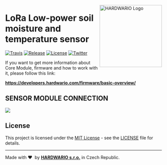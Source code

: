 <a href="https://www.hardwario.com/"><img src="https://www.hardwario.com/ci/assets/hw-logo.svg" width="200" alt="HARDWARIO Logo" align="right"></a>

# LoRa Low-power soil moisture and temperature sensor

[![Travis](https://img.shields.io/travis/hardwario/bcf-lora-1wire-thermometer/master.svg)](https://travis-ci.org/hardwario/bcf-lora-1wire-thermometer)
[![Release](https://img.shields.io/github/release/hardwario/twr-lora-soil-moisture-sensor.svg)](https://github.com/hardwario/twr-lora-soil-moisture-sensor/releases)
[![License](https://img.shields.io/github/license/hardwario/twr-lora-soil-moisture-sensor.svg)](https://github.com/hardwario/twr-lora-soil-moisture-sensor/blob/master/LICENSE)
[![Twitter](https://img.shields.io/twitter/follow/hardwario_en.svg?style=social&label=Follow)](https://twitter.com/hardwario_en)

If you want to get more information about Core Module, firmware and how to work with it, please follow this link:

**https://developers.hardwario.com/firmware/basic-overview/**


## SENSOR MODULE CONNECTION

[<img src="https://tower.hardwario.com/en/latest/_images/soil-vs-sensor-module-description1.png">](https://tower.hardwario.com/en/latest/hardware/about-soil-sensor/)


## License

This project is licensed under the [MIT License](https://opensource.org/licenses/MIT/) - see the [LICENSE](LICENSE) file for details.

---

Made with &#x2764;&nbsp; by [**HARDWARIO s.r.o.**](https://www.hardwario.com) in Czech Republic.

